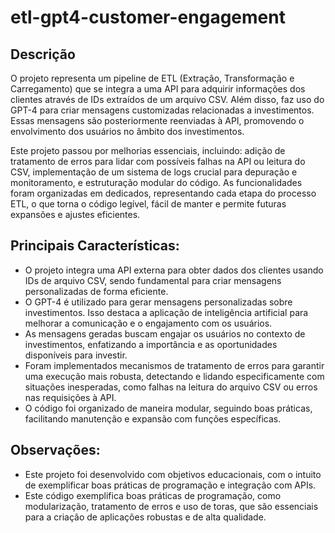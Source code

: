 # etl-gpt4-customer-engagement
## Descrição
O projeto representa um pipeline de ETL (Extração, Transformação e Carregamento) que se integra a uma API para adquirir informações dos clientes através de IDs extraídos de um arquivo CSV. Além disso, faz uso do GPT-4 para criar mensagens customizadas relacionadas a investimentos. Essas mensagens são posteriormente reenviadas à API, promovendo o envolvimento dos usuários no âmbito dos investimentos.

Este projeto passou por melhorias essenciais, incluindo: adição de tratamento de erros para lidar com possíveis falhas na API ou leitura do CSV, implementação de um sistema de logs crucial para depuração e monitoramento, e estruturação modular do código. As funcionalidades foram organizadas em dedicados, representando cada etapa do processo ETL, o que torna o código legível, fácil de manter e permite futuras expansões e ajustes eficientes.

## Principais Características: 
- O projeto integra uma API externa para obter dados dos clientes usando IDs de arquivo CSV, sendo fundamental para criar mensagens personalizadas de forma eficiente.
- O GPT-4 é utilizado para gerar mensagens personalizadas sobre investimentos. Isso destaca a aplicação de inteligência artificial para melhorar a comunicação e o engajamento com os usuários.
- As mensagens geradas buscam engajar os usuários no contexto de investimentos, enfatizando a importância e as oportunidades disponíveis para investir.
- Foram implementados mecanismos de tratamento de erros para garantir uma execução mais robusta, detectando e lidando especificamente com situações inesperadas, como falhas na leitura do arquivo CSV ou erros nas requisições à API.
- O código foi organizado de maneira modular, seguindo boas práticas, facilitando manutenção e expansão com funções específicas.

## Observações: 
- Este projeto foi desenvolvido com objetivos educacionais, com o intuito de exemplificar boas práticas de programação e integração com APIs.
- Este código exemplifica boas práticas de programação, como modularização, tratamento de erros e uso de toras, que são essenciais para a criação de aplicações robustas e de alta qualidade.

  
